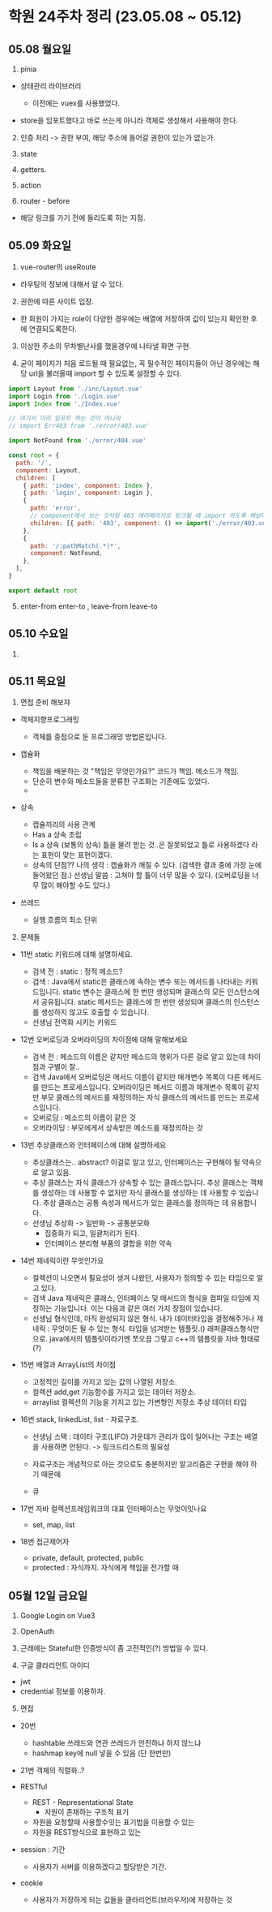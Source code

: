 # 학원 24주차 정리 (23.05.08 ~ 05.12)

## 05.08 월요일

1. pinia

- 상태관리 라이브러리

  - 이전에는 vuex를 사용했었다.

- store을 임포트했다고 바로 쓰는게 아니라 객체로 생성해서 사용해야 한다.

2. 인증 처리 -> 권한 부여, 해당 주소에 들어갈 권한이 있는가 없는가.

3. state

4. getters.

5. action

6. router - before

- 해당 링크를 가기 전에 들리도록 하는 지점.

## 05.09 화요일

1. vue-router의 useRoute

- 라우팅의 정보에 대해서 알 수 있다.

2. 권한에 따른 사이트 입장.

- 한 회원이 가지는 role이 다양한 경우에는 배열에 저장하여 값이 있는지 확인한 후에 연결되도록한다.

3. 이상한 주소의 무차별난사를 했을경우에 나타낼 화면 구현.

4. 굳이 페이지가 처음 로드될 때 필요없는, 꼭 필수적인 페이지들이 아닌 경우에는 해당 url을 불러올때 import 할 수 있도록 설정할 수 있다.

```js
import Layout from './inc/Layout.vue'
import Login from './Login.vue'
import Index from './Index.vue'

// 여기서 미리 임포트 하는 것이 아니라
// import Err403 from './error/403.vue'

import NotFound from './error/404.vue'

const root = {
  path: '/',
  component: Layout,
  children: [
    { path: 'index', component: Index },
    { path: 'login', component: Login },
    {
      path: 'error',
      // component에서 보는 것처럼 403 에러페이지로 링크될 때 import 하도록 해놨다.
      children: [{ path: '403', component: () => import('./error/403.vue') }],
    },
    {
      path: '/:pathMatch(.*)*',
      component: NotFound,
    },
  ],
}

export default root
```

5. enter-from enter-to , leave-from leave-to

## 05.10 수요일

1.

## 05.11 목요일

1. 면접 준비 해보쟈

- 객체지향프로그래밍

  - 객체를 중점으로 둔 프로그래밍 방법론입니다.

- 캡슐화

  - 책임을 배분하는 것
    "책임은 무엇인가요?"
    코드가 책임.
    메소드가 책임.
  - 단순히 변수와 메소드들을 분류한 구조화는 기존에도 있었다.
  -

- 상속

  - 캡슐끼리의 사용 관계
  - Has a 상속
    조립
  - Is a 상속 (보통의 상속)
    틀을 물려 받는 것..은 잘못되었고 틀로 사용하겠다 라는 표현이 맞는 표현이겠다.
  - 상속의 단점??
    나의 생각 : 캡슐화가 깨질 수 있다. (검색한 결과 중에 가장 눈에 들어왔던 점.)
    선생님 말씀 : 고쳐야 할 틀이 너무 많을 수 있다. (오버로딩을 너무 많이 해야할 수도 있다.)

- 쓰레드
  - 실행 흐름의 최소 단위

2. 문제들

- 11번 static 키워드에 대해 설명하세요.

  - 검색 전 : static : 정적 메소드?
  - 검색 :
    Java에서 static은 클래스에 속하는 변수 또는 메서드를 나타내는 키워드입니다. static 변수는 클래스에 한 번만 생성되며 클래스의 모든 인스턴스에서 공유됩니다. static 메서드는 클래스에 한 번만 생성되며 클래스의 인스턴스를 생성하지 않고도 호출할 수 있습니다.
  - 선생님
    전역화 시키는 키워드

- 12번 오버로딩과 오버라이딩의 차이점에 대해 말해보세요

  - 검색 전 : 메소드의 이름은 같지만 메소드의 행위가 다른 걸로 알고 있는데 차이점과 구별이 잘..
  - 검색
    Java에서 오버로딩은 메서드 이름이 같지만 매개변수 목록이 다른 메서드를 만드는 프로세스입니다. 오버라이딩은 메서드 이름과 매개변수 목록이 같지만 부모 클래스의 메서드를 재정의하는 자식 클래스의 메서드를 만드는 프로세스입니다.
  - 오버로딩 : 메소드의 이름이 같은 것
  - 오버라이딩 : 부모에게서 상속받은 메소드를 재정의하는 것

- 13번 추상클래스와 인터페이스에 대해 설명하세요

  - 추상클래스는.. abstract? 이걸로 알고 있고, 인터페이스는 구현해야 될 약속으로 알고 있음.
  - 추상 클래스는 자식 클래스가 상속할 수 있는 클래스입니다. 추상 클래스는 객체를 생성하는 데 사용할 수 없지만 자식 클래스를 생성하는 데 사용할 수 있습니다. 추상 클래스는 공통 속성과 메서드가 있는 클래스를 정의하는 데 유용합니다.
  - 선생님
    추상화 -> 일반화 -> 공통분모화
    - 집중화가 되고, 일괄처리가 된다.
    - 인터페이스
      분리형 부품의 결합을 위한 약속

- 14번 제네릭이란 무엇인가요

  - 컬렉션이 나오면서 필요성이 생겨 나왔던, 사용자가 정의할 수 있는 타입으로 알고 있다.
  - 검색
    Java 제네릭은 클래스, 인터페이스 및 메서드의 형식을 컴파일 타임에 지정하는 기능입니다. 이는 다음과 같은 여러 가지 장점이 있습니다.
  - 선생님
    형식인데, 아직 완성되지 않은 형식. 내가 데이터타입을 결정해주거나
    제네릭 : 무엇이든 될 수 있는 형식.
    타입을 넘겨받는 템플릿.()
    래퍼클래스형식만으로. java에서의 템플릿이라기엔 쪼오끔 그렇고 c++의 템플릿을 자바 형태로(?)

- 15번 배열과 ArrayList의 차이점

  - 고정적인 길이를 가지고 있는 값의 나열된 저장소.
  - 컬렉션
    add,get 기능함수를 가지고 있는 데이터 저장소.
  - arraylist
    컬렉션의 기능을 가지고 있는 가변형인 저장소
    추상 데이터 타입

- 16번 stack, linkedList, list - 자료구조.

  - 선생님
    스택 : 데이터 구조(LIFO)
    가운데가 관리가 많이 일어나는 구조는 배열을 사용하면 안된다. -> 링크드리스트의 필요성

  - 자료구조는 개념적으로 아는 것으로도 충분하지만 알고리즘은 구현을 해야 하기 때문에
  - 큐

- 17번 자바 컬렉션프레임워크의 대표 인터페이스는 무엇이잇나요

  - set, map, list

- 18번 접근제어자
  - private, default, protected, public
  - protected : 자식까지. 자식에게 책임을 전가할 때

## 05월 12일 금요일

1. Google Login on Vue3

2. OpenAuth

3. 근래에는 Stateful한 인증방식이 좀 고전적인(?) 방법일 수 있다.

4. 구글 클라리언트 아이디

- jwt
- credential 정보를 이용하자.

5. 면접

- 20번

  - hashtable
    쓰레드와 연관
    쓰레드가 안전하냐 하지 않느냐
  - hashmap
    key에 null 넣을 수 있음 (단 한번만)

- 21번
  객체의 직렬화..?

- RESTful

  - REST - Representational State
    - 자원이 존재하는 구조적 표기
  - 자원을 요청할때 사용할수잇는 표기법을 이용할 수 있는
  - 자원을 REST방식으로 표현하고 있는

- session : 기간
  - 사용자가 서버를 이용하겠다고 할당받은 기간.
- cookie
  - 사용자가 저장하게 되는 값들을 클라리언트(브라우저)에 저장하는 것
